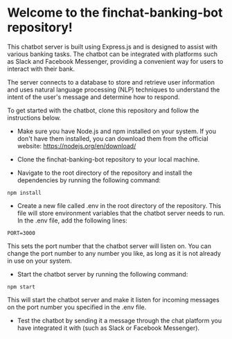 # Welcome to the finchat-banking-bot repository!

This chatbot server is built using Express.js and is designed to assist with various banking tasks. The chatbot can be integrated with platforms such as Slack and Facebook Messenger, providing a convenient way for users to interact with their bank.

The server connects to a database to store and retrieve user information and uses natural language processing (NLP) techniques to understand the intent of the user's message and determine how to respond.

To get started with the chatbot, clone this repository and follow the instructions below.

+ Make sure you have Node.js and npm installed on your system. If you don't have them installed, you can download them from the official website: https://nodejs.org/en/download/

+ Clone the finchat-banking-bot repository to your local machine.

+ Navigate to the root directory of the repository and install the dependencies by running the following command:

```
npm install
```

+ Create a new file called .env in the root directory of the repository. This file will store environment variables that the chatbot server needs to run.
In the .env file, add the following lines:

```
PORT=3000
```
This sets the port number that the chatbot server will listen on. You can change the port number to any number you like, as long as it is not already in use on your system.

+ Start the chatbot server by running the following command:

```
npm start
```
This will start the chatbot server and make it listen for incoming messages on the port number you specified in the .env file.

+ Test the chatbot by sending it a message through the chat platform you have integrated it with (such as Slack or Facebook Messenger).

